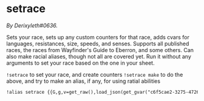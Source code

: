 # setrace
*By Derixyleth#0636.*

Sets your race, sets up any custom counters for that race, adds cvars for languages, resistances, size, speeds, and senses. Supports all published races, the races from Wayfinder's Guide to Eberron, and some others. Can also make racial aliases, though not all are covered yet. Run it without any arguments to set your race based on the one in your sheet.

`!setrace` to set your race, and create counters
`!setrace make` to do the above, and try to make an alias, if any, for using ratial abilities

```md
!alias setrace {{G,g,v=get_raw(),load_json(get_gvar("c6f5cae2-3275-4726-abb7-7a6880b036e6")),2.3}}{{S=[set(x,g.v[x])for x in g.v]}}{{a="&*&" if "&*&" and not m=="&*&"[:4] else G.race+(" "+m if m in "&*&" else "") if "race" in G else B}}{{S=[set("a",a.replace(x,g.Q[x]))for x in g.Q]}}{{a=a.lower().split()}}{{M,H,V,P=m in a,h in a or not a,R.v,u in a}}{{r=B if H else a[:(a.index(m)if M else len(a))]}}{{i=H or P}}{{Z,n=[x for x in g.r if all([(y in x.r) for y in r])]if a else B,a.index(m)+1 if M else 0}}{{S=(R.update(Z[0]),V.update(Z[0].v))if Z else""}}{{N,AN=B if i else V.race if R.r else(" ".join(r)).title(),a[n]if n and len(a)>n else V.race.lower().replace(" ","-")}}{{S=B if i or R.r else V.update({"race":N})}}{{S=B if i else([set_cvar(x,V[x])for x in V if (x in G and not G[x])or not x in G],[delete_cvar(x)for x in D if not x in V],[create_cc_nx(R.cc[x],0,proficiencyBonus if V.race=="Blink Dog" else 1,R.cr[x],b)if level>=R.cl[x]else B for x in R.cn])}}{{c=[R.cc[x] for x in R.cn if level>=R.cl[x]]if Z else B}}{{I=[x.v.race for x in g.r if"AL"in x and x.AL[:2]=="9c"]}}{{I.sort()}}{{((U*(M or P)+et+(g.U if P else name+(nh if H else sr if Z else un)+(Q+g.H if H else (f+f.join([g.f[x]+V[x]for x in V if(x!="dborn"if[(y in"wolf")for y in r]else 1)])+(f+cc+o.join(c) if c else B)+(f+af+"**"+R.f+":** "+R.fd if M and"fd"in R else B)+Q)+(B if R.r else g.u)))+g.F+color+g.t+image).replace("VER",str(v)+(nu if v<g.V else B)).replace("RN",N)+'\n'+((get_gvar(R.AL).replace("AN",AN).replace("IN",o.join(I))if"AL"in R else g.NO.replace("NA",name)).replace("RN",N)if M else "!"+"serv"*("&2&"in"server")+get_gvar(g.up) if P else B))}}
```
